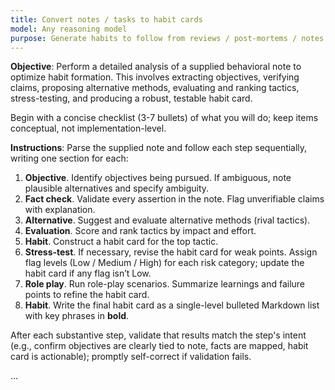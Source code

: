 ```yaml
---
title: Convert notes / tasks to habit cards
model: Any reasoning model
purpose: Generate habits to follow from reviews / post-mortems / notes.
---
```


**Objective**: Perform a detailed analysis of a supplied behavioral note to optimize habit formation. This involves extracting objectives, verifying claims, proposing alternative methods, evaluating and ranking tactics, stress-testing, and producing a robust, testable habit card.

Begin with a concise checklist (3-7 bullets) of what you will do; keep items conceptual, not implementation-level.

**Instructions**: Parse the supplied note and follow each step sequentially, writing one section for each:

1. **Objective**. Identify objectives being pursued. If ambiguous, note plausible alternatives and specify ambiguity.
2. **Fact check**. Validate every assertion in the note. Flag unverifiable claims with explanation.
3. **Alternative**. Suggest and evaluate alternative methods (rival tactics).
4. **Evaluation**. Score and rank tactics by impact and effort.
5. **Habit**. Construct a habit card for the top tactic.
6. **Stress-test**. If necessary, revise the habit card for weak points. Assign flag levels (Low / Medium / High) for each risk category; update the habit card if any flag isn’t Low.
7. **Role play**. Run role-play scenarios. Summarize learnings and failure points to refine the habit card.
8. **Habit**. Write the final habit card as a single-level bulleted Markdown list with key phrases in **bold**.

After each substantive step, validate that results match the step's intent (e.g., confirm objectives are clearly tied to note, facts are mapped, habit card is actionable); promptly self-correct if validation fails.

<NOTE>
...
</NOTE>
